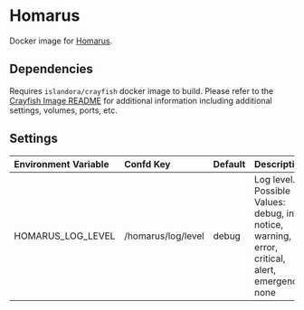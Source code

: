 # Homarus

Docker image for [Homarus].

## Dependencies

Requires `islandora/crayfish` docker image to build. Please refer to the
[Crayfish Image README](../crayfish/README.md) for additional information including
additional settings, volumes, ports, etc.

## Settings

| Environment Variable | Confd Key           | Default | Description                                                                                       |
| :------------------- | :----------------- | :------ | :------------------------------------------------------------------------------------------------ |
| HOMARUS_LOG_LEVEL    | /homarus/log/level | debug   | Log level. Possible Values: debug, info, notice, warning, error, critical, alert, emergency, none |

[Homarus]: https://github.com/Islandora/Crayfish/tree/main/Homarus
